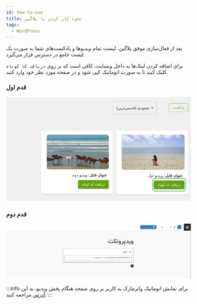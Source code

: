 ```yaml
---
id: how-to-use
title: نحوه کار کردن با پلاگین
tags:
  - WordPress
---
```


بعد از فعال‌سازی موفق پلاگین، لیست تمام ویدیوها و پادکست‌های شما به صورت یک لیست جامع در دسترس قرار می‌گیرد.

برای اضافه کردن لینک‌ها به داخل وبسایت، کافی است که بر روی `دریافت کد کوتاه` کلیک کنید تا به صورت اتوماتیک کپی شود و در
صفحه مورد نظر خود وارد کنید.

### قدم اول

![پلتفرم ویدیویی ویدپروتکت، محافظ دوره‌های آموزشی شما در برابر سرقت](./img/05.png)

### قدم دوم

![پلتفرم میزبانی امن ویدیو ویدپروتکت، محافظ دوره‌های آموزشی شما در برابر سرقت](./img/06.png)

:::info
برای نمایش اتوماتیک واترمارک به کاربر بر روی صفحه هنگام پخش ویدیو، به این [آدرس](./06-show-watermark.md) مراجعه کنید.
:::
